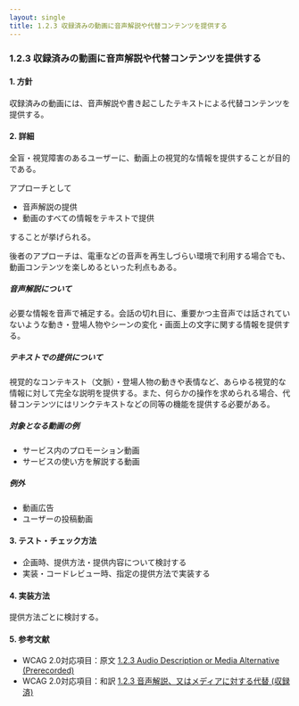 ```yaml
---
layout: single
title: 1.2.3 収録済みの動画に音声解説や代替コンテンツを提供する
---
```


### 1.2.3 収録済みの動画に音声解説や代替コンテンツを提供する

#### 1. 方針

収録済みの動画には、音声解説や書き起こしたテキストによる代替コンテンツを提供する。


#### 2. 詳細

全盲・視覚障害のあるユーザーに、動画上の視覚的な情報を提供することが目的である。

アプローチとして

- 音声解説の提供
- 動画のすべての情報をテキストで提供

することが挙げられる。

後者のアプローチは、電車などの音声を再生しづらい環境で利用する場合でも、動画コンテンツを楽しめるといった利点もある。

##### 音声解説について

必要な情報を音声で補足する。会話の切れ目に、重要かつ主音声では話されていないような動き・登場人物やシーンの変化・画面上の文字に関する情報を提供する。

##### テキストでの提供について

視覚的なコンテキスト（文脈）・登場人物の動きや表情など、あらゆる視覚的な情報に対して完全な説明を提供する。また、何らかの操作を求められる場合、代替コンテンツにはリンクテキストなどの同等の機能を提供する必要がある。

##### 対象となる動画の例

- サービス内のプロモーション動画
- サービスの使い方を解説する動画

##### 例外

- 動画広告
- ユーザーの投稿動画

#### 3. テスト・チェック方法

- 企画時、提供方法・提供内容について検討する
- 実装・コードレビュー時、指定の提供方法で実装する

#### 4. 実装方法

提供方法ごとに検討する。

#### 5. 参考文献

- WCAG 2.0対応項目：原文 [1.2.3 Audio Description or Media Alternative (Prerecorded)](https://www.w3.org/TR/2008/REC-WCAG20-20081211/#media-equiv)
- WCAG 2.0対応項目：和訳 [1.2.3 音声解説、又はメディアに対する代替 (収録済)](https://waic.jp/docs/WCAG20/Overview.html#media-equiv)
